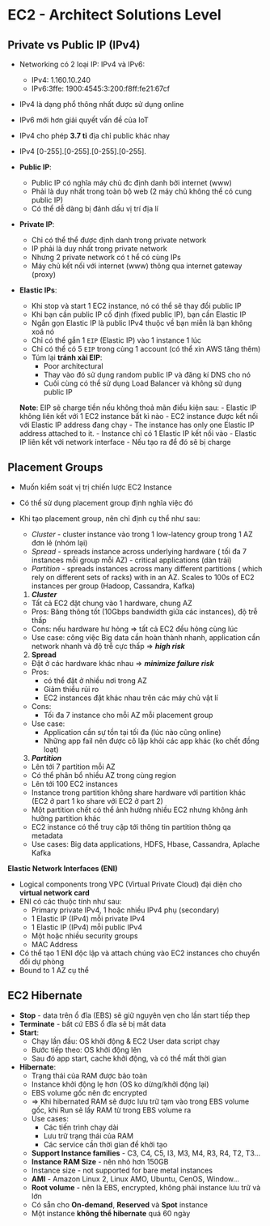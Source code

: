 # EC2 - Architect Solutions Level

## Private vs Public IP (IPv4)

- Networking có 2 loại IP: IPv4 và IPv6:
    - IPv4: 1.160.10.240
    - IPv6:3ffe: 1900:4545:3:200:f8ff:fe21:67cf
- IPv4 là dạng phổ thông nhất được sử dụng online
- IPv6 mới hơn giải quyết vấn đề của IoT
- IPv4 cho phép **3.7 tỉ** địa chỉ public khác nhay
- IPv4 [0-255].[0-255].[0-255].[0-255].


- **Public IP**:
    - Public IP có nghĩa máy chủ đc định danh bởi internet (www)
    - Phải là duy nhất trong toàn bộ web (2 máy chủ không thể có cung public IP)
    - Có thể dễ dàng bị đánh dấu vị trí địa lí

- **Private IP**:
    - Chỉ có thể thể được định danh trong private network
    - IP phải là duy nhất trong private network
    - Nhưng 2 private network có t hể có cùng IPs
    - Máy chủ kết nối với internet (www) thông qua internet gateway (proxy)

- **Elastic IPs**:
    - Khi stop và start 1 EC2 instance, nó có thể sẽ thay đổi public IP
    - Khi bạn cần public IP cố định (fixed public IP), bạn cần Elastic IP
    - Ngắn gọn Elastic IP là public IPv4 thuộc về bạn miễn là bạn không xoá nó
    - Chỉ có thể gắn 1 `EIP` (Elastic IP) vào 1 instance 1 lúc
    - Chỉ có thể có 5 `EIP` trong cùng 1 account (có thể xin AWS tăng thêm)
    - Túm lại **tránh xài EIP**:
        - Poor architectural
        - Thay vào đó sử dụng random public IP và đăng kí DNS cho nó
        - Cuối cùng có thể sử dụng Load Balancer và không sử dụng public IP


  **Note**: EIP sẽ charge tiền nếu không thoả mãn điều kiện sau:
      - Elastic IP không liên kết với 1 EC2 instance bất kì nào
      - EC2 instance được kết nối với Elastic IP address đang chạy
      - The instance has only one Elastic IP address attached to it.
      - Instance chỉ có 1 Elastic IP kết nối vào
      - Elastic IP liên kết với network interface
      - Nếu tạo ra để đó sẽ bị charge
## Placement Groups

- Muốn kiểm soát vị trị chiến lược EC2 Instance
- Có thể sử dụng placement group định nghĩa việc đó
- Khi tạo placement group, nên chỉ định cụ thể như sau:
    - *Cluster* - cluster instance vào trong 1 low-latency group trong 1 AZ đơn lẻ (nhóm lại)
    - *Spread* - spreads instance  across underlying hardware ( tối đa 7 instances mỗi group mỗi AZ) - critical applications (dàn trải)
    - *Partition* - spreads instances across many different partitions ( which rely on different sets of racks) with in an AZ. Scales to 100s of EC2 instances per group (Hadoop, Cassandra, Kafka)
    1. ***Cluster***
    - Tất cả EC2 đặt chung vào 1 hardware, chung AZ
    - Pros: Băng thông tốt (10Gbps bandwidth giữa các instances), độ trễ thấp
    - Cons: nếu hardware hư hỏng ⇒ tất cả EC2 đều hỏng cùng lúc
    - Use case: công việc Big data cần hoàn thành nhanh, application cần network nhanh và độ trễ cực thấp ⇒ ***high risk***
    2. **Spread**


    - Đặt ở các hardware khác nhau ⇒ ***minimize failure risk***
    - Pros:
        - có thể đặt ở nhiều nơi trong AZ
        - Giảm thiểu rủi ro
        - EC2 instances đặt khác nhau trên các máy chủ vật lí
    - Cons:
        - Tối đa 7 instance cho mỗi AZ mỗi placement group
    - Use case:
        - Application cần sự tồn tại tối đa (lúc nào cũng online)
        - Những app fail nên được cô lập khỏi các app khác (ko chết đồng loạt)
    3. ***Partition***

    - Lên tới 7 partition mỗi AZ
    - Có thể phân bổ nhiều AZ trong cùng region
    - Lên tới 100 EC2 instances
    - Instance trong partition không share hardware với partition khác (EC2 ở part 1 ko share với EC2 ở part 2)
    - Một partition chết có thể ảnh hưởng nhiều EC2 nhưng không ảnh hưởng partition khác
    - EC2 instance có thể truy cập tới thông tin partition thông qa metadata
    - Use cases: Big data applications, HDFS, Hbase, Cassandra, Aplache Kafka

**Elastic Network Interfaces (ENI)**
- Logical components trong VPC (Virtual Private Cloud) đại diện cho **virtual network card**
- ENI có các thuộc tính như sau:
    - Primary private IPv4, 1 hoặc nhiều IPv4 phụ (secondary)
    - 1 Elastic IP (IPv4) mỗi private IPv4
    - 1 Elastic IP (IPv4) mỗi public IPv4
    - Một hoặc nhiều security groups
    - MAC Address
- Có thể tạo 1 ENI độc lập và attach chúng vào EC2 instances cho chuyển đổi dự phòng
- Bound to 1 AZ cụ thể
## **EC2 Hibernate**

- **Stop** - data trên ổ đĩa (EBS) sẽ giữ nguyên vẹn cho lần start tiếp thep
- **Terminate** - bất cứ EBS ổ đĩa sẽ bị mất data
- **Start**:
    - Chạy lần đầu: OS khởi động & EC2 User data script chạy
    - Bước tiếp theo: OS khởi động lên
    - Sau đó app start, cache khởi động, và có thể mất thời gian
- **Hibernate**:
    - Trạng thái của RAM được bảo toàn
    - Instance khởi động lẹ hơn (OS ko dừng/khởi động lại)
    - EBS volume gốc nên đc encrypted
    - ⇒ Khi hibernated RAM sẽ được lưu trữ tạm vào trong EBS volume gốc, khi Run sẽ lấy RAM từ trong EBS volume ra
    - Use cases:
        - Các tiến trình chạy dài
        - Lưu trữ trạng thái của RAM
        - Các service cần thời gian để khởi tạo
    - **Support Instance families** - C3, C4, C5, I3, M3, M4, R3, R4, T2, T3…
    - **Instance RAM Size** - nên nhỏ hơn 150GB
    - Instance size - not supported for bare metal instances
    - **AMI** - Amazon Linux 2, Linux AMO, Ubuntu, CenOS, Window…
    - **Root volume** - nên là EBS, encrypted, không phải instance lưu trữ và lớn
    - Có sẵn cho **On-demand**, **Reserved** và **Spot** instance
    - Một instance **không thể hibernate** quá 60 ngày